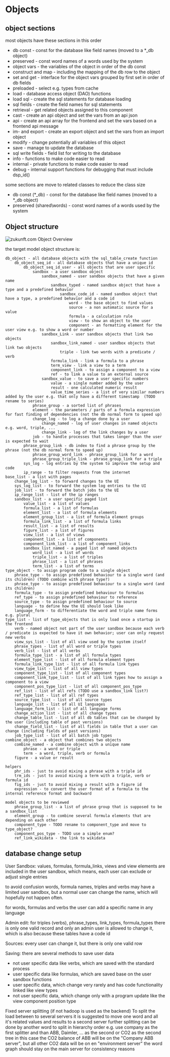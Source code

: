 # Objects

## object sections

most objects have these sections in this order
- db const - const for the database like field names (moved to a *_db object)
- preserved - const word names of a words used by the system
- object vars - the variables of the object in order of the db const
- construct and map - including the mapping of the db row to the object
- set and get - interface for the object vars grouped by first set in order of db fields
- preloaded - select e.g. types from cache
- load - database access object (DAO) functions
- load sql - create the sql statements for database loading
- sql fields - create the field names for sql statements
- retrieval - get related objects assigned to this component
- cast - create an api object and set the vars from an api json
- api - create an api array for the frontend and set the vars based on a frontend api message
- im- and export - create an export object and set the vars from an import object
- modify - change potentially all variables of this object
- save - manage to update the database
- sql write fields - field list for writing to the database
- info - functions to make code easier to read
- internal - private functions to make code easier to read
- debug - internal support functions for debugging that must include dsp_id()

some sections are move to related classes to reduce the class size
- db const (*_db) - const for the database like field names (moved to a *_db object)
- preserved (shared\words) - const word names of a words used by the system

## Object structure

![zukunft.com Object Overview](zukunft_com_objects.svg)

the target model object structure is:

    db_object - all database objects with the sql_table_create function
        db_object_seq_id - all database objects that have a unique id
            db_object_seq_id_user - all objects that are user specific
                sandbox - a user sandbox object
                    sandbox_named - user sandbox objects that have a given name
                        sandbox_typed - named sandbox object that have a type and a predefined behavior
                            sandbox_code_id - named sandbox object that have a type, a predefined behavior and a code id
                                word - the base object to find values
                                source - a non automatic source for a value
                                formula - a calculation rule
                                view - to show an object to the user
                                component - an formatting element for the user view e.g. to show a word or number
                    sandbox_Link - user sandbox objects that link two objects
                        sandbox_link_named - user sandbox objects that link two objects
                            triple - link two words with a predicate / verb
                        formula_link - link a formula to a phrase
                        term_view - link a view to a term
                        component_link - to assign a component to a view
                        ref - to link a value to an external source
                    sandbox_value - to save a user specific numbers
                        value - a single number added by the user
                        result - one calculated numeric result
                        value_time_series - a list of very similar numbers added by the user e.g. that only have a different timestamp  (TODO rename to series)
                phrase_group - a sorted list of phrases
                element - the parameters / parts of a formula expression for fast finding of dependencies (not the db normal form to speed up)
                change_log - to log a change done by a user
                    change_named - log of user changes in named objects e.g. word, triple, ...
                    change_link - log of the link changes by a user
                job - to handle processes that takes longer than the user is expected to wait
            phrase_group_link - db index to find a phrase group by the phrase (not the db normal form to speed up)
                phrase_group_word_link - phrase_group_link for a word
                phrase_group_triple_link - phrase_group_link for a triple
            sys_log - log entries by the system to improve the setup and code
            ip_range - to filter requests from the internet
    base_list - a list with pages
        change_log_list - to forward changes to the UI
        sys_log_list - to forward the system log entries to the UI
        job_list - to forward the batch jobs to the UI
        ip_range_list - list of the ip ranges
        sandbox_list - a user specific paged list
            value_list - a list of values
            formula_list - a list of formulas
            element_list - a list of formula elements
            element_group_list - a list of formula element groups
            formula_link_list - a list of formula links
            result_list - a list of results
            figure_list - a list of figures
            view_list - a list of views
            component_list - a list of components
            component_link_list - a list of component_links
            sandbox_list_named - a paged list of named objects
                word_list - a list of words
                triple_list - a list of triples
                phrase_list - a list of phrases
                term_list - a list of terms
    type_object - to assign program code to a single object
        phrase_type - to assign predefined behaviour to a single word (and its children) (TODO combine with phrase type?)
        phrase_type - to assign predefined behaviour to a single word (and its children)
        formula_type - to assign predefined behaviour to formulas
        ref_type - to assign predefined behaviour to reference
        source_type - to assign predefined behaviour to source
        language - to define how the UI should look like
        language_form - to differentiate the word and triple name forms e.g. plural
    type_list - list of type_objects that is only load once a startup in the frontend
        verb - named object not part of the user sandbox because each verb / predicate is expected to have it own behavior; user can only request new verbs
        view_sys_list - list of all view used by the system itself
        phrase_types - list of all word or triple types
        verb_list - list of all verbs
        formula_type_list - a list of all formula types
        element_type_list - list of all formula element types
        formula_link_type_list - list of all formula link types
        view_type_list - list of all view types
        component_type_list - list of all component types
        component_link_type_list - list of all link types how to assign a component to a view
        component_pos_type_list - list of all component_pos_type
        ref_list - list of all refs (TODO use a sandbox_link list?)
        ref_type_list - list of all ref types
        source_type_list - list of all source types
        language_list - list of all UI languages
        language_form_list - list of all language forms
        change_action_list - list of all change types
        change_table_list - list of all db tables that can be changed by the user (including table of past versions)
        change_field_list - list of all fields in table that a user can change (including fields of past versions)
        job_type_list - list of all batch job types
    combine_object - a object that combines two objects
        combine_named - a combine object with a unique name
            phrase - a word or triple
            term - a word, triple, verb or formula
        figure - a value or result

    helpers
        phr_ids - just to avoid mixing a phrase with a triple id
        trm_ids - just to avoid mixing a term with a triple, verb or formula id
        fig_ids - just to avoid mixing a result with a figure id
        expression - to convert the user format of a formula to the internal reference format and backward

    model objects to be reviewed
        phrase_group_list - a list of phrase group that is supposed to be a sandbox_list
        element_group - to combine several formula elements that are depending on each other
        component_type - TODO rename to component_type and move to type_object?
        component_pos_type - TODO use a simple enum?
        ref_link_wikidata - the link to wikidata

## database change setup

User Sandbox: values, formulas, formula_links, views and view elements are included in the user sandbox, which means, each user can exclude or adjust single entries

to avoid confusion words, formula names, triples and verbs may have a limited user sandbox, but a normal user can change the name, which will hopefully not happen often.

for words, formulas and verbs the user can add a specific name in any language

Admin edit: for triples (verbs), phrase_types, link_types, formula_types there is only one valid record and only an admin user is allowed to change it, which is also because these tables have a code id

Sources: every user can change it, but there is only one valid row

Saving: there are several methods to save user data
- not user specific data like verbs, which are saved with the standard process
- user specific data like formulas, which are saved base on the user sandbox functions
- user specific data, which change very rarely and has code functionality linked like view types
- not user specific data, which change only with a program update like the view component position type


Fixed server splitting (if not hadoop is used as the backend)
To split the load between to several servers it is suggested to move one word and all it's related values and results to a second server
further splitting can be done by another word to split in hierarchy order
e.g. use company as the first splitter and than ABB, Daimler, ... as the second or CO2 as the second tree
in this case the CO2 balance of ABB will be on the "Company ABB server", but all other CO2 data will be on en "environment server"
the word graph should stay on the main server for consistency reasons

